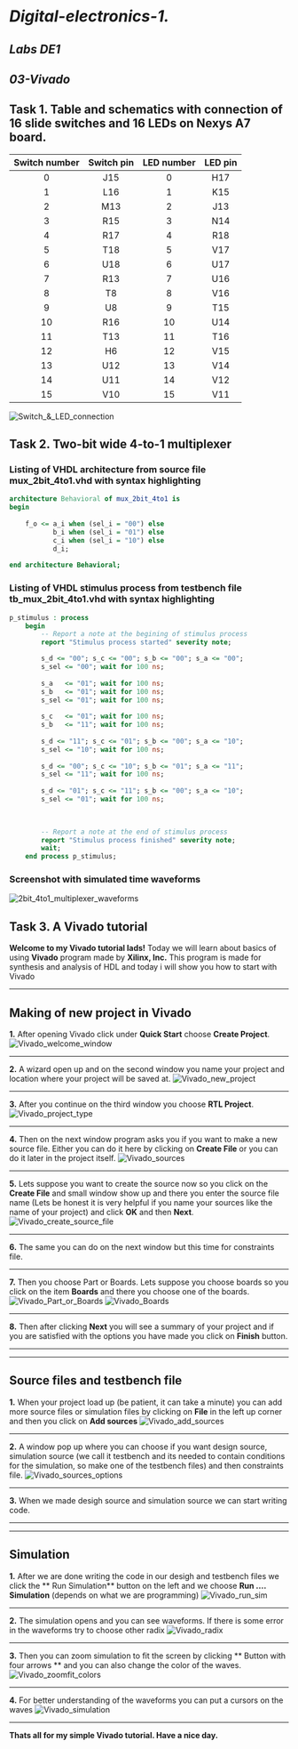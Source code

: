 # *Digital-electronics-1.*

## *Labs DE1* 

## *03-Vivado*

## Task 1. Table and schematics with connection of 16 slide switches and 16 LEDs on Nexys A7 board.


| **Switch number** | **Switch pin** | **LED number** | **LED pin** |
| :-: | :-: | :-: | :-: |
| 0 | J15 | 0 | H17 |
| 1 | L16 | 1 | K15 |
| 2 | M13 | 2 | J13 |
| 3 | R15 | 3 | N14 |
| 4 | R17 | 4 | R18 |
| 5 | T18 | 5 | V17 |
| 6 | U18 | 6 | U17 |
| 7 | R13 | 7 | U16 |
| 8 | T8 | 8 | V16 |
| 9 | U8 | 9 | T15 |
| 10 | R16 | 10 | U14 |
| 11 | T13 | 11 | T16 |
| 12 | H6 | 12 | V15 |
| 13 | U12 | 13 | V14 |
| 14 | U11 | 14 | V12 | 
| 15 | V10 | 15 | V11 |

![Switch_&_LED_connection](Images/SWs_LEDs.png)

## Task 2. Two-bit wide 4-to-1 multiplexer

### Listing of VHDL architecture from source file mux_2bit_4to1.vhd with syntax highlighting 
```VHDL
architecture Behavioral of mux_2bit_4to1 is
begin
 
	f_o <= a_i when (sel_i = "00") else
	       b_i when (sel_i = "01") else
	       c_i when (sel_i = "10") else
           d_i; 
           
end architecture Behavioral;
```

### Listing of VHDL stimulus process from testbench file tb_mux_2bit_4to1.vhd with syntax highlighting
```VHDL
p_stimulus : process
    begin
        -- Report a note at the begining of stimulus process
        report "Stimulus process started" severity note;

        s_d <= "00"; s_c <= "00"; s_b <= "00"; s_a <= "00";
        s_sel <= "00"; wait for 100 ns;
        
        s_a   <= "01"; wait for 100 ns;
        s_b   <= "01"; wait for 100 ns;
        s_sel <= "01"; wait for 100 ns; 
       
        s_c   <= "01"; wait for 100 ns;
        s_b   <= "11"; wait for 100 ns;
        
        s_d <= "11"; s_c <= "01"; s_b <= "00"; s_a <= "10";
        s_sel <= "10"; wait for 100 ns; 
        
        s_d <= "00"; s_c <= "10"; s_b <= "01"; s_a <= "11";
        s_sel <= "11"; wait for 100 ns;
        
        s_d <= "01"; s_c <= "11"; s_b <= "00"; s_a <= "10";
        s_sel <= "01"; wait for 100 ns;
         
       

        -- Report a note at the end of stimulus process
        report "Stimulus process finished" severity note;
        wait;
    end process p_stimulus;
```

### Screenshot with simulated time waveforms

![2bit_4to1_multiplexer_waveforms](Images/Waveforms.png)


## Task 3. A Vivado tutorial

**Welcome to my Vivado tutorial lads!**
Today we will learn about basics of using **Vivado** program made by **Xilinx, Inc.**
This program is made for synthesis and analysis of HDL and today i will show you how to start with Vivado

--------------
## Making of new project in Vivado
**1.** After opening Vivado click under **Quick Start** choose **Create Project**.
![Vivado_welcome_window](Images/vivado_start.png)

--------------
**2.** A wizard open up and on the second window you name your project and location where your project will be saved at.
![Vivado_new_project](Images/vivado_new_project.png)

--------------
**3.** After you continue on the third window you choose **RTL Project**.
![Vivado_project_type](Images/vivado_project_type.png)

--------------
**4.** Then on the next window program asks you if you want to make a new source file. Either you can do it here by clicking on **Create File** or you can do it later in the project itself.
![Vivado_sources](Images/vivado_sources.png)

--------------
**5.** Lets suppose you want to create the source now so you click on the **Create File** and small window show up and there you enter the source file name (Lets be honest it is very helpful if you name your sources like the name of your project) and click **OK** and then **Next**.
![Vivado_create_source_file](Images/vivado_create_source.png)

--------------
**6.** The same you can do on the next window but this time for constraints file.

--------------
**7.** Then you choose Part or Boards. Lets suppose you choose boards so you click on the item **Boards** and there you choose one of the boards.
![Vivado_Part_or_Boards](Images/vivado_part_or_board.png)
![Vivado_Boards](Images/vivado_board.png)

--------------
**8.** Then after clicking **Next** you will see a summary of your project and if you are satisfied with the options you have made you click on **Finish** button.

--------------
--------------
## Source files and testbench file
**1.** When your project load up (be patient, it can take a minute) you can add more source files or simulation files by clicking on **File** in the left up corner and then you click on **Add sources**
![Vivado_add_sources](Images/vivado_add_sources.png)

--------------
**2.** A window pop up where you can choose if you want design source, simulation source (we call it testbench and its needed to contain conditions for the simulation, so make one of the testbench files) and then constraints file.
![Vivado_sources_options](Images/vivado_sources_options.png)

--------------
**3.** When we made desigh source and simulation source we can start writing code.

--------------
--------------
## Simulation
**1.** After we are done writing the code in our desigh and testbench files we click the ** Run Simulation** button on the left and we choose **Run .... Simulation** (depends on what we are programming)
![Vivado_run_sim](Images/vivado_run_sim.png)

--------------
**2.** The simulation opens and you can see waveforms. If there is some error in the waveforms try to choose other radix
![Vivado_radix](Images/vivado_radix.png)

--------------
**3.** Then you can zoom simulation to fit the screen by clicking ** Button with four arrows ** and you can also change the color of the waves.
![Vivado_zoomfit_colors](Images/vivado_zoomfit_colors.png)

--------------
**4.** For better understanding of the waveforms you can put a cursors on the waves
![Vivado_simulation](Images/vivado_simulation.png)

--------------
**Thats all for my simple Vivado tutorial. Have a nice day.**


